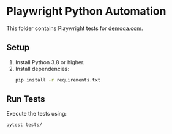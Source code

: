 # Playwright Python Automation

This folder contains Playwright tests for [demoqa.com](https://demoqa.com).

## Setup
1. Install Python 3.8 or higher.
2. Install dependencies:
   ```bash
   pip install -r requirements.txt
   ```

## Run Tests
Execute the tests using:
```bash
pytest tests/
```
